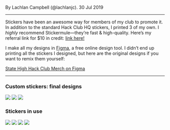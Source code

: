 By Lachlan Campbell (@lachlanjc). 30 Jul 2019

---

Stickers have been an awesome way for members of my club to promote it. In addition to the standard Hack Club HQ stickers, I printed 3 of my own. I _highly_ recommend Stickermule—they’re fast & high-quality. Here’s my referral link for $10 in credit: [link here!](https://www.notion.so/hackclub/lachlanjc-s-Stickers-a4def9bfa838420083594b688afad202#9e51228c7af041a990860c0ab7b5375e)

I make all my designs in [Figma](https://figma.com), a free online design tool. I didn’t end up printing all the stickers I designed, but here are the original designs if you want to remix them yourself:

[State High Hack Club Merch on Figma](https://www.figma.com/file/bTIqD1mFBymQF5ynQZCIqtuO?node-id=0:1)

---

### Custom stickers: final designs

![](https://cloud-2cssg9fhq.vercel.app/6image-20190730-194954.png)
![](https://cloud-2cssg9fhq.vercel.app/5image-20190730-195006.png)
![](https://cloud-2cssg9fhq.vercel.app/4image-20190730-195030.png)

### Stickers in use

![](https://cloud-2cssg9fhq.vercel.app/3image-20190730-195104.png)
![](https://cloud-2cssg9fhq.vercel.app/2image-20190730-195206.png)
![](https://cloud-2cssg9fhq.vercel.app/1image-20190730-195218.png)
![](https://cloud-2cssg9fhq.vercel.app/0image-20190730-195234.png)